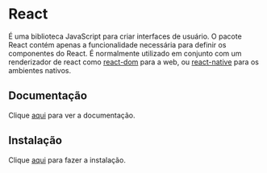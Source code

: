 # React

É uma biblioteca JavaScript para criar interfaces de usuário. O pacote React contém apenas a funcionalidade necessária para definir os componentes do React. É normalmente utilizado em conjunto com um renderizador de react como [react-dom](react-dom.md) para a web, ou [react-native](react-native.md) para os ambientes nativos.

## Documentação

Clique [aqui](https://github.com/facebook/react) para ver a documentação.

## Instalação

Clique [aqui](https://www.npmjs.com/package/react) para fazer a instalação.
